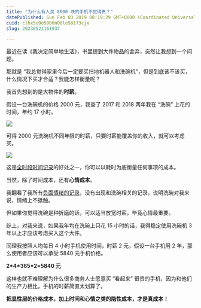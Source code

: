```yaml
---
title: "为什么有人买 8000 块的手机不觉得贵？"
datePublished: Sun Feb 03 2019 08:19:29 GMT+0000 (Coordinated Universal Time)
cuid: clhx5e0o5000n08le58173cjx
slug: 20230521161937

---
```


最近在读《我决定简单地生活》，书里提到大件物品的舍弃，突然让我想到一个问题。

那就是 “我总觉得家里今后一定要买扫地机器人和洗碗机”，但是到底该不该买，什么情况下买才合适？我能怎样衡量呢？

我首先想到的是大物件的**时薪**。

假设一台洗碗机的价格 2000 元，我查了 2017 和 2018 两年我在 “洗碗” 上花的时间，年约 17 小时。

![](url)

可得 2000 元洗碗机不同年限的时薪，只要时薪能覆盖你的收入，就可以考虑买。

![](url)

这是[全时段时间记录](http://mp.weixin.qq.com/s?__biz=MzI3MzU5MDA1OQ==&mid=2247484615&idx=1&sn=ae0f6350d150da32913199859969a79b&chksm=eb21b683dc563f95794eee235d5e3e4cd671c118a81bb244bec4629805933c38c93d458ce250&scene=21#wechat_redirect)的好处之一，你可以以耗时为底衡量任何事项的成本。

当然，除了时间成本，还有**心情成本**。

我翻看了我所有[负面情绪的记录](http://mp.weixin.qq.com/s?__biz=MzI3MzU5MDA1OQ==&mid=2247485141&idx=1&sn=78ea70af72645dfd17f7d8fa7749c7b7&chksm=eb21b491dc563d87687a2423c12e6e10ad89d18e24fd4bb3b19b1aadfea23c303767526d553c&scene=21#wechat_redirect)，没有出现和洗碗相关的记录，说明洗碗对我来说，情绪上不抵触。

但如果你觉得洗碗是种折磨的话，可以适当放宽时薪，毕竟心情最重要。

综上，对我来说，如果我年均在洗碗上只花 15 小时的话，我得稳定使用洗碗机 3 年以上才应该考虑买入这个大件。

同理我按照人均每日 4 小时手机使用时间，时薪 2 元，假设一台手机用 2 年，那么使用者应该可以承受 5840 元手机价格。

**2\*4\*365\*2=5840 元**

这样也就不难理解为什么很多商务人士愿意买 “看起来” 很贵的手机，因为和他们的生产力相比，手机的时薪简直太划算了。

**把显性层的价格成本，加上时间和心情之类的隐性成本，才是真成本！**